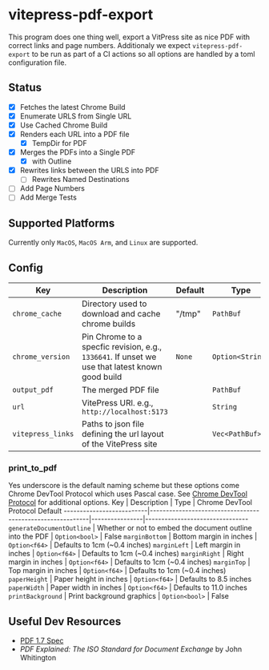 # vitepress-pdf-export
This program does one thing well, export a VitPress site as nice PDF with correct links and page numbers. Additionaly we expect `vitepress-pdf-export` to be run as part of a CI actions so all options are handled by a toml configuration file.

## Status
* [x] Fetches the latest Chrome Build
* [X] Enumerate URLS from Single URL
* [X] Use Cached Chrome Build
* [X] Renders each URL into a PDF file
  * [X] TempDir for PDF
* [X] Merges the PDFs into a Single PDF
  * [X] with Outline
* [X] Rewrites links between the URLS into PDF
  * [ ] Rewrites Named Destinations 
* [ ] Add Page Numbers
* [ ] Add Merge Tests

## Supported Platforms
Currently only `MacOS`, `MacOS Arm`, and `Linux` are supported.

## Config
Key               | Description                                                                                     | Default | Type
------------------|-------------------------------------------------------------------------------------------------|---------|-----------------
`chrome_cache`    | Directory used to download and cache chrome builds                                              | "/tmp"  | `PathBuf`
`chrome_version`  | Pin Chrome to a specfic revision, e.g., `1336641`. If unset we use that latest known good build | `None`  | `Option<String>`
`output_pdf`      | The merged PDF file                                                                             |         | `PathBuf`
`url`             | VitePress URl.  e.g., `http://localhost:5173`                                                   |         | `String`
`vitepress_links` | Paths to json file defining the url layout of the VitePress site                                |         | `Vec<PathBuf>`

### print_to_pdf
Yes underscore is the default naming scheme but these options come Chrome DevTool Protocol which uses Pascal case. See [Chrome DevTool Protocol](https://chromedevtools.github.io/devtools-protocol/tot/Page/#method-printToPDF) for additional options.
Key                       | Description                                               | Type           | Chrome DevTool Protocol Default
--------------------------|-----------------------------------------------------------|----------------|--------------------------------
`generateDocumentOutline` | Whether or not to embed the document outline into the PDF | `Option<bool>` | False
`marginBottom`            | Bottom margin in inches                                   | `Option<f64>`  | Defaults to 1cm (~0.4 inches)
`marginLeft`              | Left margin in inches                                     | `Option<f64>`  | Defaults to 1cm (~0.4 inches)
`marginRight`             | Right margin in inches                                    | `Option<f64>`  | Defaults to 1cm (~0.4 inches)
`marginTop`               | Top margin in inches                                      | `Option<f64>`  | Defaults to 1cm (~0.4 inches)
`paperHeight`             | Paper height in inches                                    | `Option<f64>`  | Defaults to 8.5 inches
`paperWidth`              | Paper width in inches                                     | `Option<f64>`  | Defaults to 11.0 inches
`printBackground`         | Print background graphics                                 | `Option<bool>` | False

## Useful Dev Resources
* [PDF 1.7 Spec](https://opensource.adobe.com/dc-acrobat-sdk-docs/pdfstandards/PDF32000_2008.pdf)
* *PDF Explained: The ISO Standard for Document Exchange* by John Whitington
